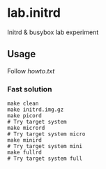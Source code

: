 # lab.initrd

Initrd & busybox lab experiment

## Usage

Follow $howto.txt$

### Fast solution

```
make clean
make initrd.img.gz
make picord
# Try target system
make micrord
# Try target system micro
make minird
# Try target system mini
make fullrd
# Try target system full
```
